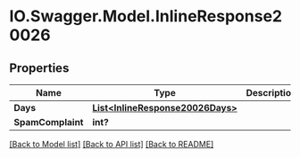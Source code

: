 # IO.Swagger.Model.InlineResponse20026
## Properties

Name | Type | Description | Notes
------------ | ------------- | ------------- | -------------
**Days** | [**List&lt;InlineResponse20026Days&gt;**](InlineResponse20026Days.md) |  | [optional] 
**SpamComplaint** | **int?** |  | [optional] 

[[Back to Model list]](../README.md#documentation-for-models) [[Back to API list]](../README.md#documentation-for-api-endpoints) [[Back to README]](../README.md)

